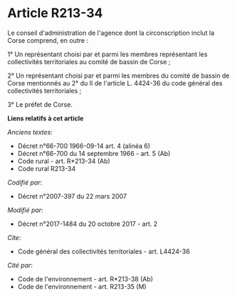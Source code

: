 # Article R213-34

Le conseil d'administration de l'agence dont la circonscription inclut la Corse comprend, en outre : 

1° Un représentant choisi par et parmi les membres représentant les collectivités territoriales au comité de bassin de
Corse ; 

2° Un représentant choisi par et parmi les membres du comité de bassin de Corse mentionnés au 2° du II de l'article L.
4424-36 du code général des collectivités territoriales ; 

3° Le préfet de Corse.

**Liens relatifs à cet article**

_Anciens textes_:

  - Décret n°66-700 1966-09-14 art. 4 (alinéa 6)
  - Décret n°66-700 du 14 septembre 1966 - art. 5 (Ab)
  - Code rural - art. R*213-34 (Ab)
  - Code rural R213-34

_Codifié par_:

  - Décret n°2007-397 du 22 mars 2007

_Modifié par_:

  - Décret n°2017-1484 du 20 octobre 2017 - art. 2

_Cite_:

  - Code général des collectivités territoriales - art. L4424-36

_Cité par_:

  - Code de l'environnement - art. R*213-38 (Ab)
  - Code de l'environnement - art. R213-35 (M)
